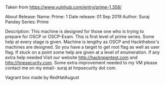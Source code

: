 Taken from https://www.vulnhub.com/entry/prime-1,358/ 

About Release:
    Name: Prime: 1
    Date release: 01 Sep 2019
    Author: Suraj Pandey
    Series: Prime

Description:
    This machine is designed for those one who is trying to prepare for OSCP or OSCP-Exam.
    This is first level of prime series. Some help at every stage is given. Machine is lengthy as OSCP and Hackthebox's machines are designed.
    So you have a target to get root flag as well as user flag. If stuck on a point some help are given at a level of enumeration. If any extra help needed
    Visit our website http://hacknpentest.com and http://hnpsecurity.com.
    Some extra improvement needed to my VM please contact me on my email- suraj at hnpsecurity dot com.

Vagrant box made by RedHatAugust
